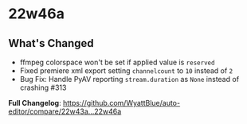 # 22w46a

## What's Changed
- ffmpeg colorspace won't be set if applied value is `reserved`
- Fixed premiere xml export setting `channelcount` to `10` instead of `2`
- Bug Fix: Handle PyAV reporting `stream.duration` as `None` instead of crashing #313 

**Full Changelog**: https://github.com/WyattBlue/auto-editor/compare/22w43a...22w46a

